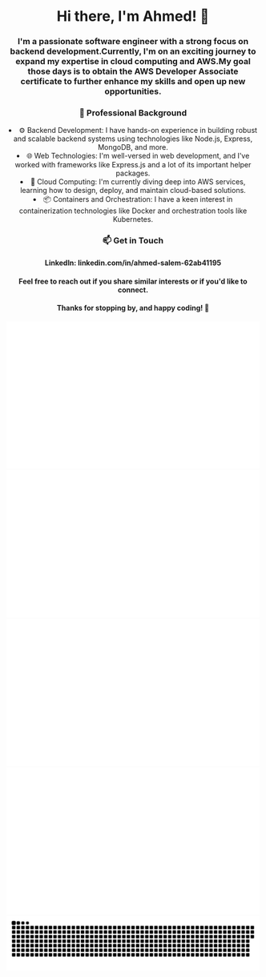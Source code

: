<h1 align="center">Hi there, I'm Ahmed! 👋</h1>
<h3 align="center">I'm a passionate software engineer with a strong focus on backend development.Currently, I'm on an exciting journey to expand my expertise in cloud computing and AWS.My goal those days is to obtain the AWS Developer Associate certificate to further enhance my skills and open up new opportunities.</h3>

<h3 align="center"> 💼 Professional Background </h3>

   <div align="center">
        <li>⚙ Backend Development: I have hands-on experience in building robust and scalable backend systems using technologies like Node.js, Express, MongoDB, and more.</li>
        <li>🌐 Web Technologies: I'm well-versed in web development, and I've worked with frameworks like Express.js and a lot of its important helper packages.</li>
        <li>🚀 Cloud Computing: I'm currently diving deep into AWS services, learning how to design, deploy, and maintain cloud-based solutions.</li>
        <li>📦 Containers and Orchestration: I have a keen interest in containerization technologies like Docker and orchestration tools like Kubernetes.</li>
    </div>



<!--START_SECTION:waka-->
<!--END_SECTION:waka-->


<h3 align="center"> 📫 Get in Touch </h3>

<h4 align="center"> LinkedIn: linkedin.com/in/ahmed-salem-62ab41195</h4>

<h4 align="center">Feel free to reach out if you share similar interests or if you'd like to connect.</h4>
<h4 align="center">Thanks for stopping by, and happy coding! 🚀</h4>


<div align="center">

<a href="https://github.com/ASalem404/ASalem404#gh-dark-mode-only">
<img src="https://github.com/ASalem404/ASalem404/blob/main/generated/overview.svg#gh-dark-mode-only" />
<img src="https://github.com/ASalem404/ASalem404/blob/main/generated/languages.svg#gh-dark-mode-only" />
</a>
<a href="https://github.com/ASalem404/ASalem404#gh-light-mode-only">
<img src="https://github.com/ASalem404/ASalem404/blob/main/generated/overview.svg#gh-dark-mode-only#gh-light-mode-only" />
<img src="https://github.com/ASalem404/ASalem404/blob/main/generated/languages.svg#gh-dark-mode-only#gh-light-mode-only" />
</a>

</div>

<picture>
  <source media="(prefers-color-scheme: dark)" srcset="https://raw.githubusercontent.com/ASalem404/ASalem404/commit-animation/github-contribution-grid-snake-dark.svg">
  <source media="(prefers-color-scheme: light)" srcset="https://raw.githubusercontent.com/ASalem404/ASalem404/commit-animation/github-contribution-grid-snake.svg">
  <img alt="github contribution grid snake animation" src="https://raw.githubusercontent.com/ASalem404/ASalem404/commit-animation/github-contribution-grid-snake.svg">
</picture>
